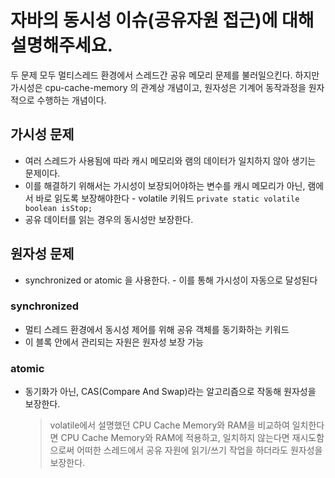 # 자바의 동시성 이슈(공유자원 접근)에 대해 설명해주세요.
 두 문제 모두 멀티스레드 환경에서 스레드간 공유 메모리 문제를 불러일으킨다. 하지만 가시성은 cpu-cache-memory 의 관계상 개념이고, 원자성은 기계어 동작과정을 원자적으로 수행하는 개념이다.

## 가시성 문제
* 여러 스레드가 사용됨에 따라 캐시 메모리와 램의 데이터가 일치하지 않아 생기는 문제이다.
* 이를 해결하기 위해서는 가시성이 보장되어야하는 변수를 캐시 메모리가 아닌, 램에서 바로 읽도록 보장해야한다 - volatile 키워드
```private static volatile boolean isStop;```
* 공유 데이터를 읽는 경우의 동시성만 보장한다.

## 원자성 문제
* synchronized or atomic 을 사용한다. - 이를 통해 가시성이 자동으로 달성된다

### synchronized
* 멀티 스레드 환경에서 동시성 제어를 위해 공유 객체를 동기화하는 키워드
* 이 블록 안에서 관리되는 자원은 원자성 보장 가능

### atomic
* 동기화가 아닌, CAS(Compare And Swap)라는 알고리즘으로 작동해 원자성을 보장한다.
    > volatile에서 설명했던 CPU Cache Memory와 RAM을 비교하여 일치한다면 CPU Cache Memory와 RAM에 적용하고, 일치하지 않는다면 재시도함으로써 어떠한 스레드에서 공유 자원에 읽기/쓰기 작업을 하더라도 원자성을 보장한다.


